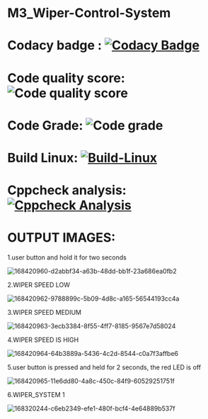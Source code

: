 # M3_Wiper-Control-System
# Codacy badge : [![Codacy Badge](https://app.codacy.com/project/badge/Grade/8f67cc0be1de4b6bbb5db5f018bd091f)](https://www.codacy.com/gh/shanmukh552001/M3_Wiper-Control-System/dashboard?utm_source=github.com&amp;utm_medium=referral&amp;utm_content=shanmukh552001/M3_Wiper-Control-System&amp;utm_campaign=Badge_Grade)
# Code quality score: ![Code quality score](https://api.codiga.io/project/33384/score/svg) 
# Code Grade:  ![Code grade](https://api.codiga.io/project/33384/status/svg)
# Build Linux:  [![Build-Linux](https://github.com/shanmukh552001/M3_Wiper-Control-System/actions/workflows/built%20on%20linux.yml/badge.svg)](https://github.com/shanmukh552001/M3_Wiper-Control-System/actions/workflows/built%20on%20linux.yml)
# Cppcheck analysis: [![Cppcheck Analysis](https://github.com/shanmukh552001/M3_Wiper-Control-System/actions/workflows/Cppcheck%20Analyse.yml/badge.svg)](https://github.com/shanmukh552001/M3_Wiper-Control-System/actions/workflows/Cppcheck%20Analyse.yml) 
# OUTPUT IMAGES:
1.user button and hold it for two seconds



![168420960-d2abbf34-a63b-48dd-bb1f-23a686ea0fb2](https://user-images.githubusercontent.com/102905328/168455856-56cc2064-db24-4655-8082-b0154a3b19fb.jpg)

2.WIPER SPEED LOW




![168420962-9788899c-5b09-4d8c-a165-56544193cc4a](https://user-images.githubusercontent.com/102905328/168455881-444c6451-8569-4e79-99ce-68502f3ac702.jpg)


3.WIPER SPEED MEDIUM



![168420963-3ecb3384-8f55-4ff7-8185-9567e7d58024](https://user-images.githubusercontent.com/102905328/168455927-4bd7219b-5bc0-4452-9154-e0e5cc56e1bf.jpg)


4.WIPER SPEED IS HIGH



![168420964-64b3889a-5436-4c2d-8544-c0a7f3affbe6](https://user-images.githubusercontent.com/102905328/168456302-8e165930-13c5-483b-b57e-26dbe20038f3.jpg)


5.user button is pressed and held for 2 seconds, the red LED is off



![168420965-11e6dd80-4a8c-450c-84f9-60529251751f](https://user-images.githubusercontent.com/102905328/168456320-ae5cff5f-bf8b-4eae-b1dc-ce22d8f27096.jpg)

6.WIPER_SYSTEM 1


![168320244-c6eb2349-efe1-480f-bcf4-4e64889b537f](https://user-images.githubusercontent.com/102905328/168475057-cc680b45-def4-42f6-8d36-5b2aa4319437.png)
